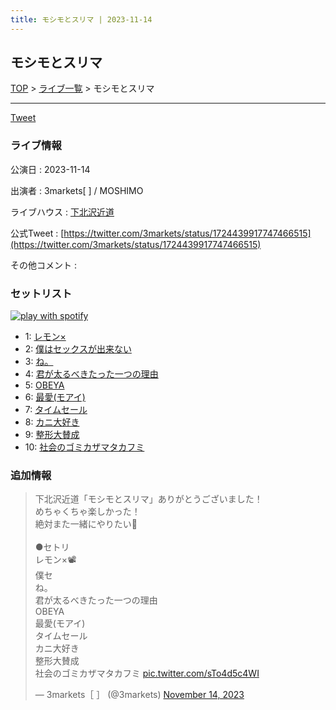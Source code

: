 ```yaml
---
title: モシモとスリマ | 2023-11-14
---
```

## モシモとスリマ

[TOP](/setlist/) > [ライブ一覧](lives.html) > モシモとスリマ

___

<a href="https://twitter.com/share?ref_src=twsrc%5Etfw" data-text="3markets[ ]セットリスト > モシモとスリマ" class="twitter-share-button" data-via="3markets" data-hashtags="3markets" data-related="3markets" data-show-count="false">Tweet</a>

### ライブ情報

公演日
:    2023-11-14

出演者
:    3markets[ ] / MOSHIMO

ライブハウス
:    [下北沢近道](livehouse059.html)

公式Tweet
:    [https://twitter.com/3markets/status/1724439917747466515](https://twitter.com/3markets/status/1724439917747466515)

その他コメント
:    

### セットリスト


[![play with spotify](images/spotify-icon.png)](https://open.spotify.com/playlist/5GpjJeXWfwwAeM0HOE8983)



*  1: [レモン×](song003.html)
*  2: [僕はセックスが出来ない](song006.html)
*  3: [ね。](song076.html)
*  4: [君が太るべきたった一つの理由](song034.html)
*  5: [OBEYA](song021.html)
*  6: [最愛(モアイ)](song014.html)
*  7: [タイムセール](song007.html)
*  8: [カニ大好き](song079.html)
*  9: [整形大賛成](song005.html)
*  10: [社会のゴミカザマタカフミ](song002.html)


### 追加情報



<blockquote class="twitter-tweet"><p lang="ja" dir="ltr">下北沢近道「モシモとスリマ」ありがとうございました！<br>めちゃくちゃ楽しかった！<br>絶対また一緒にやりたい🍋<br><br>●セトリ<br>レモン×📽️<br>僕セ<br>ね。<br>君が太るべきたった一つの理由<br>OBEYA<br>最愛(モアイ)<br>タイムセール<br>カニ大好き<br>整形大賛成<br>社会のゴミカザマタカフミ <a href="https://t.co/sTo4d5c4WI">pic.twitter.com/sTo4d5c4WI</a></p>&mdash; 3markets［ ］ (@3markets) <a href="https://twitter.com/3markets/status/1724439917747466515?ref_src=twsrc%5Etfw">November 14, 2023</a></blockquote>
<script async src="https://platform.twitter.com/widgets.js" charset="utf-8"></script>




<script async src="https://platform.twitter.com/widgets.js" charset="utf-8"></script>